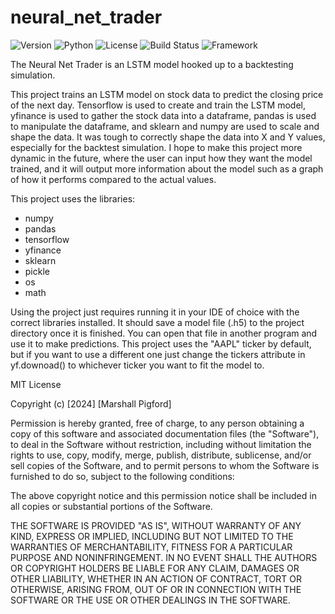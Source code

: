 # neural_net_trader

![Version](https://badgen.net/badge/version/1.0.0/blue)
![Python](https://badgen.net/badge/python/3.8%2B/blue)
![License](https://badgen.net/badge/license/MIT/green)
![Build Status](https://badgen.net/github/checks/:marshalldouglas398/:neural_net_trader/main)
![Framework](https://badgen.net/badge/framework/Tensorflow/orange)

The Neural Net Trader is an LSTM model hooked up to a backtesting simulation.

This project trains an LSTM model on stock data to predict the closing price
of the next day. Tensorflow is used to create and train the LSTM model,
yfinance is used to gather the stock data into a dataframe, pandas is used 
to manipulate the dataframe, and sklearn and numpy are used to scale and 
shape the data. It was tough to correctly shape the data into X and Y
values, especially for the backtest simulation. I hope to make this project
more dynamic in the future, where the user can input how they want the model
trained, and it will output more information about the model such as a graph
of how it performs compared to the actual values.

This project uses the libraries:
 - numpy
 - pandas
 - tensorflow
 - yfinance
 - sklearn
 - pickle
 - os
 - math

Using the project just requires running it in your IDE of choice with the
correct libraries installed. It should save a model file (.h5) to the
project directory once it is finished. You can open that file in another
program and use it to make predictions. This project uses the "AAPL" ticker
by default, but if you want to use a different one just change the tickers
attribute in yf.downoad() to whichever ticker you want to fit the model to.

MIT License

Copyright (c) [2024] [Marshall Pigford]

Permission is hereby granted, free of charge, to any person obtaining a copy
of this software and associated documentation files (the "Software"), to deal
in the Software without restriction, including without limitation the rights
to use, copy, modify, merge, publish, distribute, sublicense, and/or sell
copies of the Software, and to permit persons to whom the Software is
furnished to do so, subject to the following conditions:

The above copyright notice and this permission notice shall be included in all
copies or substantial portions of the Software.

THE SOFTWARE IS PROVIDED "AS IS", WITHOUT WARRANTY OF ANY KIND, EXPRESS OR
IMPLIED, INCLUDING BUT NOT LIMITED TO THE WARRANTIES OF MERCHANTABILITY,
FITNESS FOR A PARTICULAR PURPOSE AND NONINFRINGEMENT. IN NO EVENT SHALL THE
AUTHORS OR COPYRIGHT HOLDERS BE LIABLE FOR ANY CLAIM, DAMAGES OR OTHER
LIABILITY, WHETHER IN AN ACTION OF CONTRACT, TORT OR OTHERWISE, ARISING FROM,
OUT OF OR IN CONNECTION WITH THE SOFTWARE OR THE USE OR OTHER DEALINGS IN THE
SOFTWARE.
